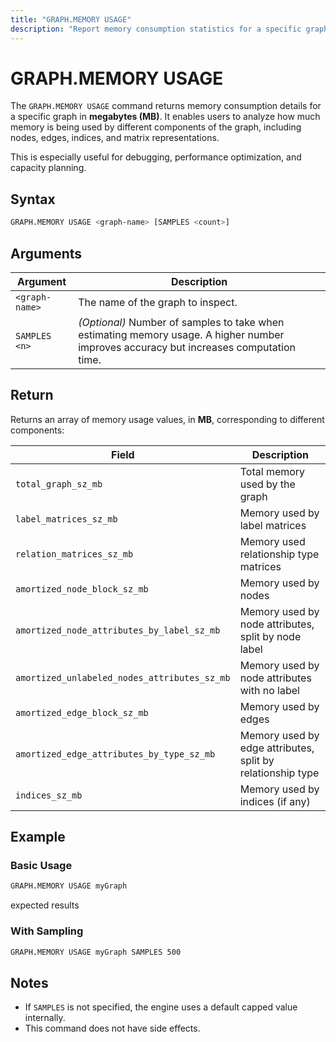 ```yaml
---
title: "GRAPH.MEMORY USAGE"
description: "Report memory consumption statistics for a specific graph"
---
```


# GRAPH.MEMORY USAGE

The `GRAPH.MEMORY USAGE` command returns memory consumption details for a specific graph in **megabytes (MB)**. It enables users to analyze how much memory is being used by different components of the graph, including nodes, edges, indices, and matrix representations.

This is especially useful for debugging, performance optimization, and capacity planning.

## Syntax

```bash
GRAPH.MEMORY USAGE <graph-name> [SAMPLES <count>]
```

## Arguments

| Argument       | Description                                                                                                                              |
|----------------|------------------------------------------------------------------------------------------------------------------------------------------|
| `<graph-name>` | The name of the graph to inspect.                                                                                                        |       
| `SAMPLES <n>`  | *(Optional)* Number of samples to take when estimating memory usage. A higher number improves accuracy but increases computation time.   |

## Return

Returns an array of memory usage values, in **MB**, corresponding to different components:

| Field                                         | Description                                                       |
|-----------------------------------------------|-------------------------------------------------------------------|
| `total_graph_sz_mb`                           | Total memory used by the graph                                    |
| `label_matrices_sz_mb`                        | Memory used by label matrices                                     |
| `relation_matrices_sz_mb`                     | Memory used relationship type matrices                            |
| `amortized_node_block_sz_mb`                  | Memory used by nodes                                              |
| `amortized_node_attributes_by_label_sz_mb`    | Memory used by node attributes, split by node label               |
| `amortized_unlabeled_nodes_attributes_sz_mb`  | Memory used by node attributes with no label                      |
| `amortized_edge_block_sz_mb`                  | Memory used by edges                                              |
| `amortized_edge_attributes_by_type_sz_mb`     | Memory used by edge attributes, split by relationship type        |
| `indices_sz_mb`                               | Memory used by indices (if any)                                   |

## Example

### Basic Usage
```bash
GRAPH.MEMORY USAGE myGraph
```

expected results
### With Sampling
```bash
GRAPH.MEMORY USAGE myGraph SAMPLES 500
```

## Notes

- If `SAMPLES` is not specified, the engine uses a default capped value internally.
- This command does not have side effects.
